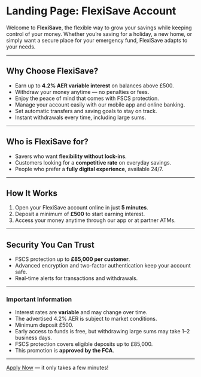 # Landing Page: FlexiSave Account

Welcome to **FlexiSave**, the flexible way to grow your savings while keeping control of your money.
Whether you’re saving for a holiday, a new home, or simply want a secure place for your emergency fund, FlexiSave adapts to your needs.

---

## Why Choose FlexiSave?

- Earn up to **4.2% AER variable interest** on balances above £500.
- Withdraw your money anytime — no penalties or fees.
- Enjoy the peace of mind that comes with FSCS protection.
- Manage your account easily with our mobile app and online banking.
- Set automatic transfers and saving goals to stay on track.
- Instant withdrawals every time, including large sums.

---

## Who is FlexiSave for?

- Savers who want **flexibility without lock-ins**.
- Customers looking for a **competitive rate** on everyday savings.
- People who prefer a **fully digital experience**, available 24/7.

---

## How It Works

1. Open your FlexiSave account online in just **5 minutes**.
2. Deposit a minimum of **£500** to start earning interest.
3. Access your money anytime through our app or at partner ATMs.

---

## Security You Can Trust

- FSCS protection up to **£85,000 per customer**.
- Advanced encryption and two-factor authentication keep your account safe.
- Real-time alerts for transactions and withdrawals.

---

### Important Information

- Interest rates are **variable** and may change over time.
- The advertised 4.2% AER is subject to market conditions.
- Minimum deposit £500.
- Early access to funds is free, but withdrawing large sums may take 1–2 business days.
- FSCS protection covers eligible deposits up to £85,000.
- This promotion is **approved by the FCA**.

---

[Apply Now](https://example.com/flexisave) — it only takes a few minutes!
